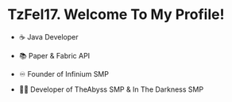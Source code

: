 # TzFel17. Welcome To My Profile!


- ☕ Java Developer
- 📚 Paper & Fabric API

- ♾️ Founder of Infinium SMP
- 🔴🌑 Developer of TheAbyss SMP & In The Darkness SMP
